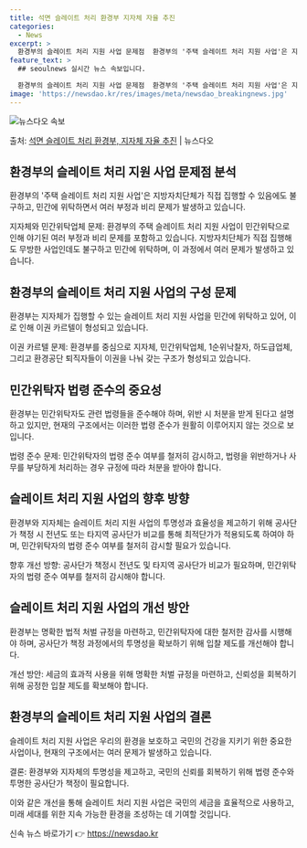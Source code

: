 ```yaml
---
title: 석면 슬레이트 처리 환경부 지자체 자율 추진
categories:
  - News
excerpt: >
  환경부의 슬레이트 처리 지원 사업 문제점  환경부의 '주택 슬레이트 처리 지원 사업'은 지방자치단체가 직접 …
feature_text: >
  ## seoulnews 실시간 뉴스 속보입니다.

  환경부의 슬레이트 처리 지원 사업 문제점  환경부의 '주택 슬레이트 처리 지원 사업'은 지방자치단체가 직접 …
image: 'https://newsdao.kr/res/images/meta/newsdao_breakingnews.jpg'
---
```


![뉴스다오 속보](https://newsdao.kr/res/images/meta/newsdao_breakingnews.jpg)

<p>출처: <a href="https://newsdao.kr/4447" rel="dofollow">석면 슬레이트 처리 환경부, 지자체 자율 추진</a> | 뉴스다오</p>

<h2 data-ke-size="size26">환경부의 슬레이트 처리 지원 사업 문제점 분석</h2>
환경부의 '주택 슬레이트 처리 지원 사업'은 지방자치단체가 직접 집행할 수 있음에도 불구하고, 민간에 위탁하면서 여러 부정과 비리 문제가 발생하고 있습니다.

<p data-ke-size="size16">지자체와 민간위탁업체 문제: 환경부의 주택 슬레이트 처리 지원 사업이 민간위탁으로 인해 야기된 여러 부정과 비리 문제를 포함하고 있습니다. 지방자치단체가 직접 집행해도 무방한 사업인데도 불구하고 민간에 위탁하며, 이 과정에서 여러 문제가 발생하고 있습니다.</p>

<h2 data-ke-size="size26">환경부의 슬레이트 처리 지원 사업의 구성 문제</h2>
환경부는 지자체가 집행할 수 있는 슬레이트 처리 지원 사업을 민간에 위탁하고 있어, 이로 인해 이권 카르텔이 형성되고 있습니다.

<p data-ke-size="size16">이권 카르텔 문제: 환경부를 중심으로 지자체, 민간위탁업체, 1순위낙찰자, 하도급업체, 그리고 환경공단 퇴직자들이 이권을 나눠 갖는 구조가 형성되고 있습니다.</p>

<h2 data-ke-size="size26">민간위탁자 법령 준수의 중요성</h2>
환경부는 민간위탁자도 관련 법령들을 준수해야 하며, 위반 시 처분을 받게 된다고 설명하고 있지만, 현재의 구조에서는 이러한 법령 준수가 원활히 이루어지지 않는 것으로 보입니다.

<p data-ke-size="size16">법령 준수 문제: 민간위탁자의 법령 준수 여부를 철저히 감시하고, 법령을 위반하거나 사무를 부당하게 처리하는 경우 규정에 따라 처분을 받아야 합니다.</p>

<h2 data-ke-size="size26">슬레이트 처리 지원 사업의 향후 방향</h2>
환경부와 지자체는 슬레이트 처리 지원 사업의 투명성과 효율성을 제고하기 위해 공사단가 책정 시 전년도 또는 타지역 공사단가 비교를 통해 최적단가가 적용되도록 하여야 하며, 민간위탁자의 법령 준수 여부를 철저히 감시할 필요가 있습니다.

<p data-ke-size="size16">향후 개선 방향: 공사단가 책정시 전년도 및 타지역 공사단가 비교가 필요하며, 민간위탁자의 법령 준수 여부를 철저히 감시해야 합니다.</p>

<h2 data-ke-size="size26">슬레이트 처리 지원 사업의 개선 방안</h2>
환경부는 명확한 법적 처벌 규정을 마련하고, 민간위탁자에 대한 철저한 감사를 시행해야 하며, 공사단가 책정 과정에서의 투명성을 확보하기 위해 입찰 제도를 개선해야 합니다.

<p data-ke-size="size16">개선 방안: 세금의 효과적 사용을 위해 명확한 처벌 규정을 마련하고, 신뢰성을 회복하기 위해 공정한 입찰 제도를 확보해야 합니다.</p>

<h2 data-ke-size="size26">환경부의 슬레이트 처리 지원 사업의 결론</h2>
슬레이트 처리 지원 사업은 우리의 환경을 보호하고 국민의 건강을 지키기 위한 중요한 사업이나, 현재의 구조에서는 여러 문제가 발생하고 있습니다.

<p data-ke-size="size16">결론: 환경부와 지자체의 투명성을 제고하고, 국민의 신뢰를 회복하기 위해 법령 준수와 투명한 공사단가 책정이 필요합니다.</p>

이와 같은 개선을 통해 슬레이트 처리 지원 사업은 국민의 세금을 효율적으로 사용하고, 미래 세대를 위한 지속 가능한 환경을 조성하는 데 기여할 것입니다. 

신속 뉴스 바로가기 👉 <a href="https://newsdao.kr" rel="dofollow">https://newsdao.kr</a>


